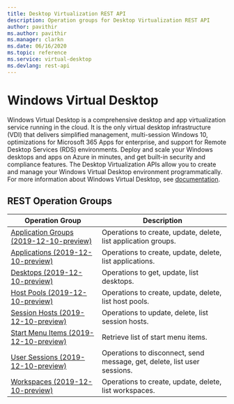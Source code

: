 ```yaml
---
title: Desktop Virtualization REST API
description: Operation groups for Desktop Virtualization REST API
author: pavithir
ms.author: pavithir
ms.manager: clarkn
ms.date: 06/16/2020
ms.topic: reference
ms.service: virtual-desktop
ms.devlang: rest-api
---
```


# Windows Virtual Desktop

Windows Virtual Desktop is a comprehensive desktop and app virtualization service running in the cloud. It is the only virtual desktop infrastructure (VDI) that delivers simplified management, multi-session Windows 10, optimizations for Microsoft 365 Apps for enterprise, and support for Remote Desktop Services (RDS) environments. Deploy and scale your Windows desktops and apps on Azure in minutes, and get built-in security and compliance features. The Desktop Virtualization APIs allow you to create and manage your Windows Virtual Desktop environment programmatically. For more information about Windows Virtual Desktop, see [documentation](https://docs.microsoft.com/en-us/azure/virtual-desktop/overview).

## REST Operation Groups

| Operation Group | Description |
| --- | --- |
| [Application Groups (2019-12-10-preview)](xref:management.azure.com.desktopvirtualization.ApplicationGroups) | Operations to create, update, delete, list application groups. |
| [Applications (2019-12-10-preview)](xref:management.azure.com.desktopvirtualization.applications) | Operations to create, update, delete, list applications. |
| [Desktops (2019-12-10-preview)](xref:management.azure.com.desktopvirtualization.desktops) | Operations to get, update, list desktops. |
| [Host Pools (2019-12-10-preview)](xref:management.azure.com.desktopvirtualization.HostPools) | Operations to create, update, delete, list host pools. |
| [Session Hosts (2019-12-10-preview)](xref:management.azure.com.desktopvirtualization.SessionHosts) | Operations to update, delete, list session hosts. |
| [Start Menu Items (2019-12-10-preview)](xref:management.azure.com.desktopvirtualization.StartMenuItems) | Retrieve list of start menu items. |
| [User Sessions (2019-12-10-preview)](xref:management.azure.com.desktopvirtualization.UserSessions) | Operations to disconnect, send message, get, delete, list user sessions. |
| [Workspaces (2019-12-10-preview)](xref:management.azure.com.desktopvirtualization.workspaces) | Operations to create, update, delete, list workspaces. |

